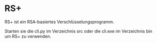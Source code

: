 # RS+
RS+ ist ein RSA-basiertes Verschlüsselungsprogramm.

Starten sie die cli.py im Verzeichnis src oder die cli.exe im Verzeichnis bin um RS+ zu verwenden.
